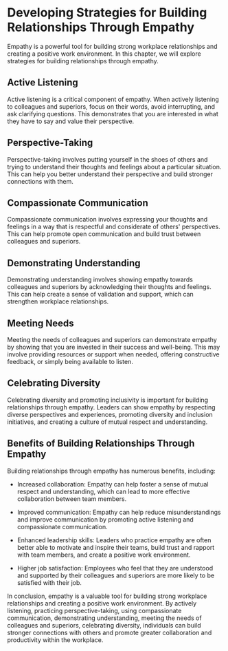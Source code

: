 Developing Strategies for Building Relationships Through Empathy
===================================================================================================================

Empathy is a powerful tool for building strong workplace relationships and creating a positive work environment. In this chapter, we will explore strategies for building relationships through empathy.

Active Listening
----------------

Active listening is a critical component of empathy. When actively listening to colleagues and superiors, focus on their words, avoid interrupting, and ask clarifying questions. This demonstrates that you are interested in what they have to say and value their perspective.

Perspective-Taking
------------------

Perspective-taking involves putting yourself in the shoes of others and trying to understand their thoughts and feelings about a particular situation. This can help you better understand their perspective and build stronger connections with them.

Compassionate Communication
---------------------------

Compassionate communication involves expressing your thoughts and feelings in a way that is respectful and considerate of others' perspectives. This can help promote open communication and build trust between colleagues and superiors.

Demonstrating Understanding
---------------------------

Demonstrating understanding involves showing empathy towards colleagues and superiors by acknowledging their thoughts and feelings. This can help create a sense of validation and support, which can strengthen workplace relationships.

Meeting Needs
-------------

Meeting the needs of colleagues and superiors can demonstrate empathy by showing that you are invested in their success and well-being. This may involve providing resources or support when needed, offering constructive feedback, or simply being available to listen.

Celebrating Diversity
---------------------

Celebrating diversity and promoting inclusivity is important for building relationships through empathy. Leaders can show empathy by respecting diverse perspectives and experiences, promoting diversity and inclusion initiatives, and creating a culture of mutual respect and understanding.

Benefits of Building Relationships Through Empathy
--------------------------------------------------

Building relationships through empathy has numerous benefits, including:

* Increased collaboration: Empathy can help foster a sense of mutual respect and understanding, which can lead to more effective collaboration between team members.

* Improved communication: Empathy can help reduce misunderstandings and improve communication by promoting active listening and compassionate communication.

* Enhanced leadership skills: Leaders who practice empathy are often better able to motivate and inspire their teams, build trust and rapport with team members, and create a positive work environment.

* Higher job satisfaction: Employees who feel that they are understood and supported by their colleagues and superiors are more likely to be satisfied with their job.

In conclusion, empathy is a valuable tool for building strong workplace relationships and creating a positive work environment. By actively listening, practicing perspective-taking, using compassionate communication, demonstrating understanding, meeting the needs of colleagues and superiors, celebrating diversity, individuals can build stronger connections with others and promote greater collaboration and productivity within the workplace.
